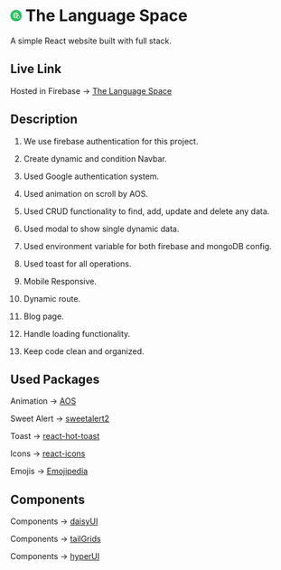# <img src="/src/assets/logo.png" alt="logo" width="20" height="20"> The Language Space

A simple React website built with full stack.

## Live Link

Hosted in Firebase -> [The Language Space](https://toy-land-126fb.web.app/)

## Description

1. We use firebase authentication for this project.

2. Create dynamic and condition Navbar.

3. Used Google authentication system.

4. Used animation on scroll by AOS.

5. Used CRUD functionality to find, add, update and delete any data.

6. Used modal to show single dynamic data.

7. Used environment variable for both firebase and mongoDB config.

8. Used toast for all operations.

9. Mobile Responsive.

10. Dynamic route.

11. Blog page.

12. Handle loading functionality.

13. Keep code clean and organized.

## Used Packages

Animation -> [AOS](https://michalsnik.github.io/aos/)

Sweet Alert -> [sweetalert2](https://sweetalert2.github.io/)

Toast -> [react-hot-toast](https://react-hot-toast.com/)

Icons -> [react-icons](https://react-icons.github.io/react-icons)

Emojis -> [Emojipedia](https://emojipedia.org/)

## Components

Components -> [daisyUI](https://daisyui.com/)

Components -> [tailGrids](https://tailgrids.com/)

Components -> [hyperUI](https://www.hyperui.dev/)
